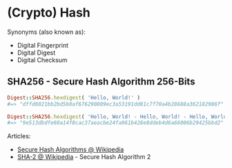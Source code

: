 

# (Crypto) Hash

Synonyms (also known as):

- Digital Fingerprint
- Digital Digest
- Digital Checksum



## SHA256 - Secure Hash Algorithm 256-Bits

``` ruby
Digest::SHA256.hexdigest( 'Hello, World!' )
#=> "dffd6021bb2bd5b0af676290809ec3a53191dd81c7f70a4b28688a362182986f"

Digest::SHA256.hexdigest( 'Hello, World! - Hello, World! - Hello, World! - Hello, World! - Hello, World!' )
#=> "9e513dbdfe60a14f0cac37aeacbe24fa961b428e8ddeb4d6a66006b29425bbd2"
```

Articles:

- [Secure Hash Algorithms @ Wikipedia](https://en.wikipedia.org/wiki/Secure_Hash_Algorithms)
- [SHA-2 @ Wikipedia](https://en.wikipedia.org/wiki/SHA-2) - Secure Hash Algorithm 2



